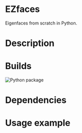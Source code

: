 # EZfaces
Eigenfaces from scratch in Python.

# Description

# Builds
![Python package](https://github.com/0xLeo/EZfaces/workflows/Python%20package/badge.svg)

# Dependencies

# Usage example
